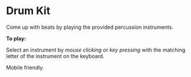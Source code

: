 # Drum Kit

Come up with beats by playing the provided percussion instruments.

**To play:**

Select an instrument by _mouse clicking_ or _key pressing_ with the matching letter of the instrument on the keyboard.

Mobile friendly.
